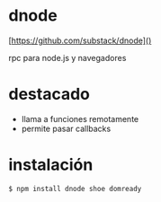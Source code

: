 # dnode

[https://github.com/substack/dnode]()

rpc para node.js y navegadores

# destacado

*   llama a funciones remotamente
*   permite pasar callbacks

# instalación

    $ npm install dnode shoe domready

